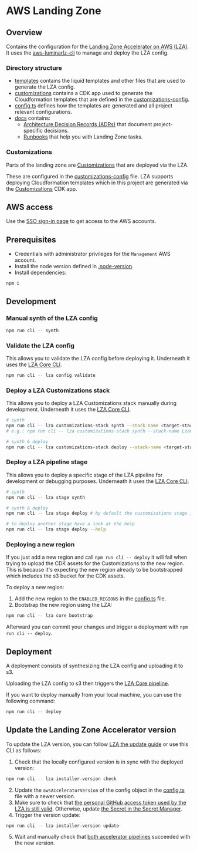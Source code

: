 # AWS Landing Zone

## Overview

Contains the configuration for the [Landing Zone Accelerator on AWS (LZA)](https://awslabs.github.io/landing-zone-accelerator-on-aws/latest/).
It uses the [aws-luminarlz-cli](https://github.com/superluminar-io/aws-luminarlz-cli)
to manage and deploy the LZA config.

### Directory structure

* [templates](templates) contains the liquid templates and other files that are used to generate the LZA config.
* [customizations](customizations) contains a CDK app used to generate the Cloudformation templates that are defined in the [customizations-config](templates/customizations-config.yaml.liquid).
* [config.ts](config.ts) defines how the templates are generated and all project relevant configurations.
* [docs](docs) contains:
  * [Architecture Decision Records (ADRs)](docs/adrs) that document project-specific decisions.
  * [Runbooks](docs/runbooks) that help you with Landing Zone tasks.

### Customizations

Parts of the landing zone are [Customizations](https://docs.aws.amazon.com/solutions/latest/landing-zone-accelerator-on-aws/customizing-the-solution.html)
that are deployed via the LZA.

These are configured in the [customizations-config](templates/customizations-config.yaml.liquid) file.
LZA supports deploying Cloudformation templates
which in this project are generated via the [Customizations](customizations/bin/customizations.ts) CDK app.

## AWS access

Use the [SSO sign-in page](https://<<AWS_IDENTITY_STORE_ID>>.awsapps.com/start) to get access to the AWS accounts.

## Prerequisites

* Credentials with administrator privileges for the `Management` AWS account.
* Install the node version defined in [.node-version](.node-version).
* Install dependencies:
```bash
npm i
```

## Development

### Manual synth of the LZA config

```bash
npm run cli -- synth
```

### Validate the LZA config

This allows you to validate the LZA config before deploying it.
Underneath it uses the [LZA Core CLI](https://awslabs.github.io/landing-zone-accelerator-on-aws/latest/developer-guide/scripts/#core-cli).

```bash
npm run cli -- lza config validate
```

### Deploy a LZA Customizations stack

This allows you to deploy a LZA Customizations stack manually during development.
Underneath it uses the [LZA Core CLI](https://awslabs.github.io/landing-zone-accelerator-on-aws/latest/developer-guide/scripts/#core-cli).

```bash
# synth
npm run cli -- lza customizations-stack synth --stack-name <target-stack-name> --account-id <target-account-id>
# e.g.: npm run cli -- lza customizations-stack synth --stack-name LzaCustomization-AwsAcceleratorPipeline --account-id <<AWS_MANAGEMENT_ACCOUNT_ID>>

# synth & deploy
npm run cli -- lza customizations-stack deploy --stack-name <target-stack-name> --account-id <target-account-id>
```

### Deploy a LZA pipeline stage

This allows you to deploy a specific stage of the LZA pipeline for development or debugging purposes.
Underneath it uses the [LZA Core CLI](https://awslabs.github.io/landing-zone-accelerator-on-aws/latest/developer-guide/scripts/#core-cli).

```bash
# synth
npm run cli -- lza stage synth

# synth & deploy
npm run cli -- lza stage deploy # by default the customizations stage is deployed

# to deploy another stage have a look at the help
npm run cli -- lza stage deploy --help
```

### Deploying a new region

If you just add a new region and call `npm run cli -- deploy` it will fail
when trying to upload the CDK assets for the Customizations to the new region.
This is because it's expecting the new region already to be bootstrapped
which includes the s3 bucket for the CDK assets.

To deploy a new region:

1. Add the new region to the `ENABLED_REGIONS` in the [config.ts](config.ts) file.
2. Bootstrap the new region using the LZA:

```bash
npm run cli -- lza core bootstrap
```
Afterward you can commit your changes and trigger a deployment with `npm run cli -- deploy`.

## Deployment

A deployment consists of synthesizing the LZA config and uploading it to s3.

Uploading the LZA config to s3 then triggers the [LZA Core pipeline](https://docs.aws.amazon.com/solutions/latest/landing-zone-accelerator-on-aws/awsaccelerator-pipeline.html).

[//]: # (TODO: Add this if you are using a GitHub Action CD pipeline.)
[//]: # (Deployment of the LZA config happens automatically via a GitHub Actions CD pipeline on the main branch.)

If you want to deploy manually from your local machine, you can use the following command:

```bash
npm run cli -- deploy
```

## Update the Landing Zone Accelerator version

To update the LZA version,
you can follow [LZA the update guide](https://docs.aws.amazon.com/solutions/latest/landing-zone-accelerator-on-aws/update-the-solution.html)
or use this CLI as follows:

1. Check that the locally configured version is in sync with the deployed version:
```bash
npm run cli -- lza installer-version check
```
2. Update the `awsAcceleratorVersion` of the config object in the [config.ts](config.ts) file with a newer version.
3. Make sure to check that [the personal GitHub access token used by the LZA is still valid](https://docs.aws.amazon.com/solutions/latest/landing-zone-accelerator-on-aws/problem-github-personal-access-token-expired.html).
   Otherwise, update [the Secret in the Secret Manager](https://<<AWS_HOME_REGION>>.console.aws.amazon.com/secretsmanager/secret?name=accelerator%2Fgithub-token).
4. Trigger the version update:
```bash
npm run cli -- lza installer-version update
```
5. Wait and manually check that [both accelerator pipelines](https://console.aws.amazon.com/codesuite/codepipeline/pipelines?pipelines-meta=eyJmIjp7InRleHQiOiJBV1NBY2NlbGVyYXRvciJ9LCJzIjp7InByb3BlcnR5IjoidXBkYXRlZCIsImRpcmVjdGlvbiI6LTF9LCJuIjozMCwiaSI6MH0) succeeded with the new version.